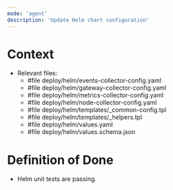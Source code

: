 ```yaml
---
mode: 'agent'
description: 'Update Helm chart configuration'
---
```


# Context
- Relevant files: 
    - #file deploy/helm/events-collector-config.yaml
    - #file deploy/helm/gateway-collector-config.yaml
    - #file deploy/helm/metrics-collector-config.yaml
    - #file deploy/helm/node-collector-config.yaml
    - #file deploy/helm/templates/_common-config.tpl
    - #file deploy/helm/templates/_helpers.tpl
    - #file deploy/helm/values.yaml
    - #file deploy/helm/values.schema.json

# Definition of Done
- Helm unit tests are passing.

